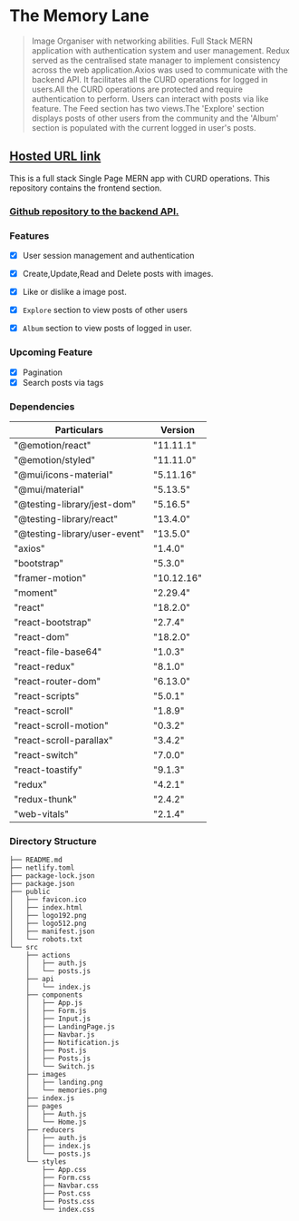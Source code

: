# The Memory Lane
> Image Organiser with networking abilities.
> Full Stack MERN application with authentication system and user management.
> Redux served as the centralised state manager to implement consistency across the web application.Axios was used to communicate with the backend API.
> It facilitates all the CURD operations for logged in users.All the CURD operations are protected and require authentication to perform.
> Users can interact with posts via like feature.
>The Feed section has two views.The 'Explore' section displays posts of other users from the community and the 'Album' section is populated with the current logged in user's posts.



## [Hosted URL link](https://the-memory-lane.netlify.app/)


This is a full stack Single Page MERN app with CURD operations. This repository contains the frontend section.
### [Github repository to the backend API.](https://github.com/sandipansaha1998/memories_API)
### Features
- [x] User session management and  authentication
- [x] Create,Update,Read and Delete posts with images.  
- [x] Like or dislike a image post.
- [x] `Explore` section to view posts of other users
- [x] `Album` section to view posts of logged in user.
      
      
### Upcoming Feature
- [x] Pagination
- [x] Search posts via tags

### Dependencies
Particulars | Version
----------- | ---------
"@emotion/react"| "11.11.1"
"@emotion/styled"| "11.11.0"
"@mui/icons-material"| "5.11.16"
"@mui/material"| "5.13.5"
"@testing-library/jest-dom"| "5.16.5"
"@testing-library/react"| "13.4.0"
"@testing-library/user-event"| "13.5.0"
"axios"| "1.4.0"
"bootstrap"| "5.3.0"
"framer-motion"| "10.12.16"
"moment"| "2.29.4"
"react"| "18.2.0"
"react-bootstrap"| "2.7.4"
"react-dom"| "18.2.0"
"react-file-base64"| "1.0.3"
"react-redux"| "8.1.0"
"react-router-dom"| "6.13.0"
"react-scripts"| "5.0.1"
"react-scroll"| "1.8.9"
"react-scroll-motion"| "0.3.2"
"react-scroll-parallax"| "3.4.2"
"react-switch"| "7.0.0"
"react-toastify"| "9.1.3"
"redux"| "4.2.1"
"redux-thunk"| "2.4.2"
"web-vitals"| "2.1.4"


### Directory Structure
```
├── README.md
├── netlify.toml
├── package-lock.json
├── package.json
├── public
│   ├── favicon.ico
│   ├── index.html
│   ├── logo192.png
│   ├── logo512.png
│   ├── manifest.json
│   └── robots.txt
└── src
    ├── actions
    │   ├── auth.js
    │   └── posts.js
    ├── api
    │   └── index.js
    ├── components
    │   ├── App.js
    │   ├── Form.js
    │   ├── Input.js
    │   ├── LandingPage.js
    │   ├── Navbar.js
    │   ├── Notification.js
    │   ├── Post.js
    │   ├── Posts.js
    │   └── Switch.js
    ├── images
    │   ├── landing.png
    │   └── memories.png
    ├── index.js
    ├── pages
    │   ├── Auth.js
    │   └── Home.js
    ├── reducers
    │   ├── auth.js
    │   ├── index.js
    │   └── posts.js
    └── styles
        ├── App.css
        ├── Form.css
        ├── Navbar.css
        ├── Post.css
        ├── Posts.css
        └── index.css
```



